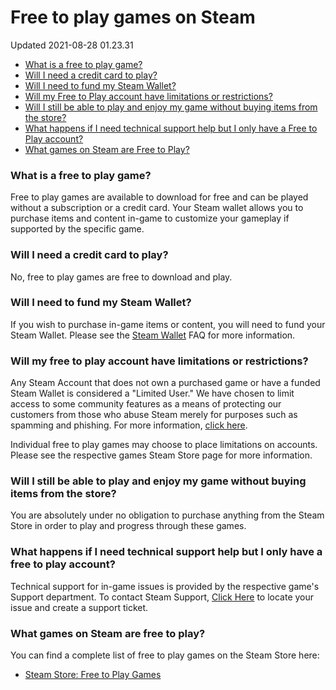 # Free to play games on Steam
Updated 2021-08-28 01.23.31

* [What is a free to play game?](#f2p)
* [Will I need a credit card to play?](#payment)
* [Will I need to fund my Steam Wallet?](#wallet)
* [Will my Free to Play account have limitations or restrictions?](#limitations)
* [Will I still be able to play and enjoy my game without buying items from the store?](#orly)
* [What happens if I need technical support help but I only have a Free to Play account?](#techsupport)
* [What games on Steam are Free to Play?](#games)

  
  
### What is a free to play game?
Free to play games are available to download for free and can be played without a subscription or a credit card. Your Steam wallet allows you to purchase items and content in-game to customize your gameplay if supported by the specific game.  
  
### Will I need a credit card to play?
No, free to play games are free to download and play.  
  
### Will I need to fund my Steam Wallet?
If you wish to purchase in-game items or content, you will need to fund your Steam Wallet. Please see the [Steam Wallet](https://help.steampowered.com/en/faqs/view/78E3-7431-1E88-AD59) FAQ for more information.  
  
### Will my free to play account have limitations or restrictions?
Any Steam Account that does not own a purchased game or have a funded Steam Wallet is considered a "Limited User." We have chosen to limit access to some community features as a means of protecting our customers from those who abuse Steam merely for purposes such as spamming and phishing. For more information, [click here](https://help.steampowered.com/en/faqs/view/71D3-35C2-AD96-AA3A).  
  
Individual free to play games may choose to place limitations on accounts. Please see the respective games Steam Store page for more information.  
  
### Will I still be able to play and enjoy my game without buying items from the store?
You are absolutely under no obligation to purchase anything from the Steam Store in order to play and progress through these games.  
  
### What happens if I need technical support help but I only have a free to play account?
Technical support for in-game issues is provided by the respective game's Support department. To contact Steam Support, [Click Here](https://help.steampowered.com/) to locate your issue and create a support ticket.  
  
### What games on Steam are free to play?
You can find a complete list of free to play games on the Steam Store here:  

* [Steam Store: Free to Play Games](http://store.steampowered.com/genre/Free%20to%20Play/)